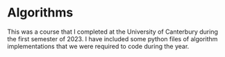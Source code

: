 # Algorithms 

This was a course that I completed at the University of Canterbury during the first semester of 2023.  I have included some python files of algorithm implementations that we were required to code during the year. 
